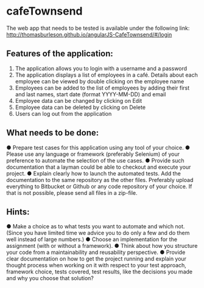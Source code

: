 # cafeTownsend

The web app that needs to be tested is available under the following link:
http://thomasburleson.github.io/angularJS-CafeTownsend/#/login

## Features of the application:

1. The application allows you to login with a username and a password 
2. The application displays a list of employees in a café. Details about each
employee can be viewed by double clicking on the employee name
3. Employees can be added to the list of employees by adding their first
and last names, start date (format YYYY-MM-DD) and email
4. Employee data can be changed by clicking on Edit
5. Employee data can be deleted by clicking on Delete
6. Users can log out from the application

## What needs to be done:
● Prepare test cases for this application using any tool of your
choice.
● Please use any language or framework (preferably Selenium) of your
preference to automate the selection of the use cases.
● Provide such documentation that a layman could be able to checkout and
execute your project.
● Explain clearly how to launch the automated tests. Add the documentation to
the same repository as the other files. Preferably upload everything to
Bitbucket or Github or any code repository of your choice. If that is not
possible, please send all files in a zip-file.

## Hints:
● Make a choice as to what tests you want to automate and which not. (Since you
have limited time we advice you to do only a few and do them well instead of
large numbers.)
● Choose an implementation for the assignment (with or without a framework).
● Think about how you structure your code from a maintainability and reusability
perspective.
● Provide clear documentation on how to get the project running and explain your
thought process when working on it with respect to your test approach,
framework choice, tests covered, test results, like the decisions you made and
why you choose that solution?
